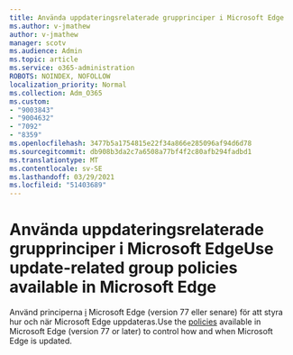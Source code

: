 ```yaml
---
title: Använda uppdateringsrelaterade grupprinciper i Microsoft Edge
ms.author: v-jmathew
author: v-jmathew
manager: scotv
ms.audience: Admin
ms.topic: article
ms.service: o365-administration
ROBOTS: NOINDEX, NOFOLLOW
localization_priority: Normal
ms.collection: Adm_O365
ms.custom:
- "9003843"
- "9004632"
- "7092"
- "8359"
ms.openlocfilehash: 3477b5a1754815e22f34a866e285096af94d6d78
ms.sourcegitcommit: db908b3da2c7a6508a77bf4f2c80afb294fadbd1
ms.translationtype: MT
ms.contentlocale: sv-SE
ms.lasthandoff: 03/29/2021
ms.locfileid: "51403689"
---
```

# <a name="use-update-related-group-policies-available-in-microsoft-edge"></a><span data-ttu-id="1ec67-102">Använda uppdateringsrelaterade grupprinciper i Microsoft Edge</span><span class="sxs-lookup"><span data-stu-id="1ec67-102">Use update-related group policies available in Microsoft Edge</span></span>

<span data-ttu-id="1ec67-103">Använd principerna [i](https://go.microsoft.com/fwlink/?linkid=2134862) Microsoft Edge (version 77 eller senare) för att styra hur och när Microsoft Edge uppdateras.</span><span class="sxs-lookup"><span data-stu-id="1ec67-103">Use the [policies](https://go.microsoft.com/fwlink/?linkid=2134862) available in Microsoft Edge (version 77 or later) to control how and when Microsoft Edge is updated.</span></span>
